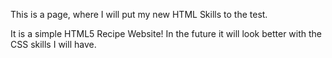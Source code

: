 This is a page, where I will put my new HTML Skills to the test.

It is a simple HTML5 Recipe Website!
In the future it will look better with the CSS skills I will have.